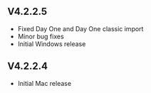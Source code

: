 ## V4.2.2.5
* Fixed Day One and Day One classic import
* Minor bug fixes
* Initial Windows release

## V4.2.2.4
* Initial Mac release
